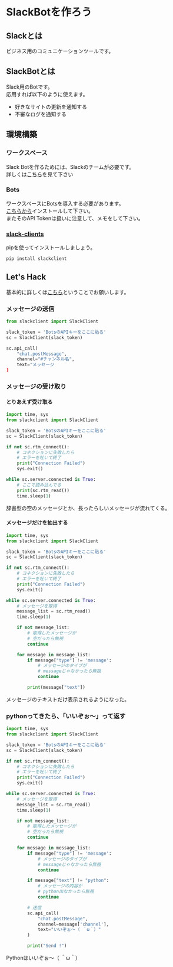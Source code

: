 # SlackBotを作ろう

## Slackとは
ビジネス用のコミュニケーションツールです。

## SlackBotとは
Slack用のBotです。  
応用すれば以下のように使えます。
* 好きなサイトの更新を通知する
* 不審なログを通知する

## 環境構築
### ワークスペース
Slack Botを作るためには、Slackのチームが必要です。  
詳しくは[こちら](https://get.slack.help/hc/ja/articles/206845317-Slack-%E3%83%AF%E3%83%BC%E3%82%AF%E3%82%B9%E3%83%9A%E3%83%BC%E3%82%B9%E3%82%92%E4%BD%9C%E6%88%90%E3%81%99%E3%82%8B)を見て下さい

### Bots
ワークスペースにBotsを導入する必要があります。  
[こちらから](https://tnct-dorm-net.slack.com/apps/A0F7YS25R-bots)インストールして下さい。  
またそのAPI Tokenは扱いに注意して、メモをして下さい。

### [slack-clients](https://github.com/slackapi/python-slackclient)
pipを使ってインストールしましょう。
```bat
pip install slackclient
```

## Let's Hack
基本的に詳しくは[こちら](https://github.com/slackapi/python-slackclient)ということでお願いします。  

### メッセージの送信

```py
from slackclient import SlackClient

slack_token = 'BotsのAPIキーをここに貼る'
sc = SlackClient(slack_token)

sc.api_call(
    "chat.postMessage",
    channel="#チャンネル名",
    text="メッセージ
)

```

### メッセージの受け取り
#### とりあえず受け取る
```py
import time, sys
from slackclient import SlackClient

slack_token = 'BotsのAPIキーをここに貼る'
sc = SlackClient(slack_token)

if not sc.rtm_connect():
    # コネクションに失敗したら
    # エラーを吐いて終了
    print("Connection Failed")
    sys.exit()

while sc.server.connected is True:
    # ここで読み込んでる
    print(sc.rtm_read())
    time.sleep(1)
```

辞書型の空のメッセージとか、長ったらしいメッセージが流れてくる。

#### メッセージだけを抽出する
```py
import time, sys
from slackclient import SlackClient

slack_token = 'BotsのAPIキーをここに貼る'
sc = SlackClient(slack_token)

if not sc.rtm_connect():
    # コネクションに失敗したら
    # エラーを吐いて終了
    print("Connection Failed")
    sys.exit()

while sc.server.connected is True:
    # メッセージを取得
    message_list = sc.rtm_read()
    time.sleep(1)

    if not message_list:
        # 取得したメッセージが
        # 空だったら無視
        continue

    for message in message_list:
        if message["type"] != 'message':
            # メッセージのタイプが
            # messageじゃなかったら無視
            continue

        print(message["text"])
```

メッセージのテキストだけ表示されるようになった。


### pythonってきたら、「いいぞぉ〜」って返す

```py
import time, sys
from slackclient import SlackClient

slack_token = 'BotsのAPIキーをここに貼る'
sc = SlackClient(slack_token)

if not sc.rtm_connect():
    # コネクションに失敗したら
    # エラーを吐いて終了
    print("Connection Failed")
    sys.exit()

while sc.server.connected is True:
    # メッセージを取得
    message_list = sc.rtm_read()
    time.sleep(1)

    if not message_list:
        # 取得したメッセージが
        # 空だったら無視
        continue

    for message in message_list:
        if message["type"] != 'message':
            # メッセージのタイプが
            # messageじゃなかったら無視
            continue

        if message["text"] != "python":
            # メッセージの内容が
            # python出なかったら無視
            continue

        # 送信
        sc.api_call(
            "chat.postMessage",
            channel=message['channel'],
            text="いいぞぉ〜（ ＾ω＾）"
        )

        print("Send !")

```

Pythonはいいぞぉ〜（ ＾ω＾）

